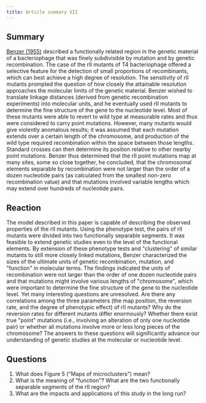 ```yaml
---
title: Article summary VII
---
```


## Summary
[Benzer (1955)](https://www.ncbi.nlm.nih.gov/pmc/articles/PMC528093/) described a functionally related region in the genetic material of a bacteriophage that was finely subdivisible by mutation and by genetic recombination. The case of the rII mutants of T4 bacteriophage offered a selective feature for the detection of small proportions of recombinants, which can best achieve a high degree of resolution. The sensitivity of rII mutants prompted the question of how closely the attainable resolution approaches the molecular limits of the genetic material. Benzer wished to translate linkage distances (derived from genetic recombination experiments) into molecular units, and he eventually used rII mutants to determine the fine structure of the gene to the nucleotide level. Most of these mutants were able to revert to wild type at measurable rates and thus were considered to carry point mutations. However, many mutants would give violently anomalous results; it was assumed that each mutation extends over a certain length of the chromosome, and production of the wild type required recombination within the space between those lengths. Standard crosses can then determine its position relative to other nearby point mutations. Benzer thus determined that the rII point mutations map at many sites, some so close together, he concluded, that the chromosomal elements separable by recombination were not larger than the order of a dozen nucleotide pairs (as calculated from the smallest non-zero recombination value) and that mutations involved variable lengths which may extend over hundreds of nucleotide pairs.

## Reaction
The model described in this paper is capable of describing the observed properties of the rII mutants. Using the phenotype test, the pairs of rII mutants were divided into two functionally separable segments. It was feasible to extend genetic studies even to the level of the functional elements. By extension of these phenotype tests and "clustering" of similar mutants to still more closely linked mutations, Benzer characterized the sizes of the ultimate units of genetic recombination, mutation, and "function" in molecular terms. The findings indicated the units of recombination were not larger than the order of one dozen nucleotide pairs and that mutations might involve various lengths of "chromosome", which were important to determine the fine structure of the gene to the nucleotide level. Yet many interesting questions are unresolved. Are there any correlations among the three parameters (the map position, the reversion rate, and the degree of phenotypic effect) of rII mutants? Why do the reversion rates for different mutants differ enormously? Whether there exist true "point" mutations (i.e., involving an alteration of only one nucleotide pair) or whether all mutations involve more or less long pieces of the chromosome? The answers to these questions will significantly advance our understanding of genetic studies at the molecular or nucleotide level.

## Questions
1. What does Figure 5 ("Maps of microclusters") mean?
2. What is the meaning of "function"? What are the two functionally separable segments of the rII region?
3. What are the impacts and applications of this study in the long run?   

  











